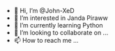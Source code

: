 - 👋 Hi, I’m @John-XeD
- 👀 I’m interested in Janda Piraww
- 🌱 I’m currently learning Python
- 💞️ I’m looking to collaborate on ...
- 📫 How to reach me ...

<!---
John-XeD/John-XeD is a ✨ special ✨ repository because its `README.md` (this file) appears on your GitHub profile.
You can click the Preview link to take a look at your changes.
--->
